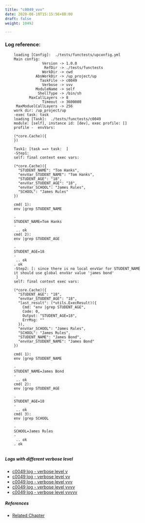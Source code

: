 ```yaml
---
title: "c0049_vvv"
date: 2020-08-18T15:15:56+88:00
draft: false
weight: 10492

---
```


### Log reference: <no value>

```
    loading [Config]:  ./tests/functests/upconfig.yml
    Main config:
                 Version -> 1.0.0
                  RefDir -> ./tests/functests
                 WorkDir -> cwd
              AbsWorkDir -> /up_project/up
                TaskFile -> c0049
                 Verbose -> vvv
              ModuleName -> self
               ShellType -> /bin/sh
           MaxCallLayers -> 8
                 Timeout -> 3600000
     MaxModuelCallLayers -> 256
    work dir: /up_project/up
    -exec task: task
    loading [Task]:  ./tests/functests/c0049
    module: [self], instance id: [dev], exec profile: []
    profile -  envVars:
    
    (*core.Cache)({
    })
    
    Task1: [task ==> task:  ]
    -Step1:
    self: final context exec vars:
    
    (*core.Cache)({
      "STUDENT_NAME": "Tom Hanks",
      "envVar_STUDENT_NAME": "Tom Hanks",
      "STUDENT_AGE": "18",
      "envVar_STUDENT_AGE": "18",
      "envVar_SCHOOL": "James Rules",
      "SCHOOL": "James Rules"
    })
    
    cmd( 1):
    env |grep STUDENT_NAME
    
    -
    STUDENT_NAME=Tom Hanks
    -
     .. ok
    cmd( 2):
    env |grep STUDENT_AGE
    
    -
    STUDENT_AGE=18
    -
     .. ok
    . ok
    -Step2: [: since there is no local envVar for STUDENT_NAME
    it should use global envVar value 'james bond'
     ]
    self: final context exec vars:
    
    (*core.Cache)({
      "STUDENT_AGE": "18",
      "envVar_STUDENT_AGE": "18",
      "last_result": (*utils.ExecResult)({
        Cmd: "env |grep STUDENT_AGE",
        Code: 0,
        Output: "STUDENT_AGE=18",
        ErrMsg: ""
      }),
      "envVar_SCHOOL": "James Rules",
      "SCHOOL": "James Rules",
      "STUDENT_NAME": "James Bond",
      "envVar_STUDENT_NAME": "James Bond"
    })
    
    cmd( 1):
    env |grep STUDENT_NAME
    
    -
    STUDENT_NAME=James Bond
    -
     .. ok
    cmd( 2):
    env |grep STUDENT_AGE
    
    -
    STUDENT_AGE=18
    -
     .. ok
    cmd( 3):
    env |grep SCHOOL
    
    -
    SCHOOL=James Rules
    -
     .. ok
    . ok
    
```

##### Logs with different verbose level
* [c0049 log - verbose level v](../../logs/c0049_v)
* [c0049 log - verbose level vv](../../logs/c0049_vv)
* [c0049 log - verbose level vvv](../../logs/c0049_vvv)
* [c0049 log - verbose level vvvv](../../logs/c0049_vvvv)
* [c0049 log - verbose level vvvvv](../../logs/c0049_vvvvv)

##### References
* [Related Chapter](../../env-vars/c0049)
